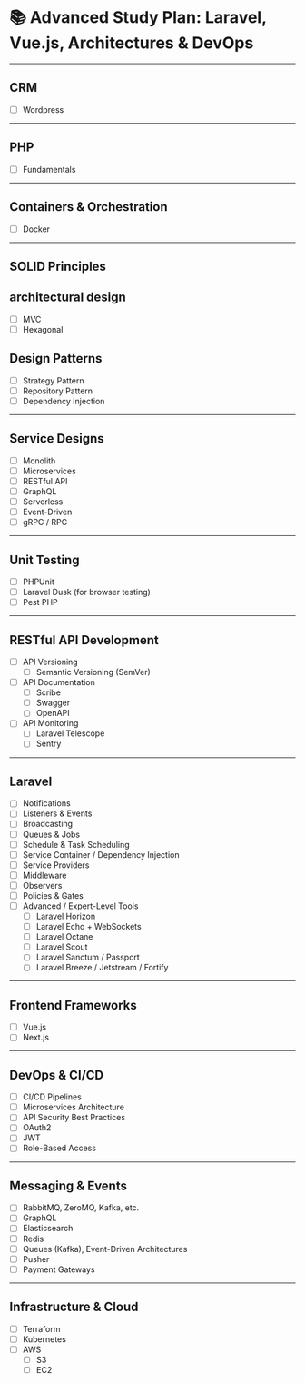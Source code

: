 # 📚 Advanced Study Plan: Laravel, Vue.js, Architectures & DevOps

---

## CRM
- [ ] Wordpress

---

## PHP
- [ ] Fundamentals

---

## Containers & Orchestration
- [ ] Docker

---
## SOLID Principles

## architectural design
- [ ] MVC
- [ ] Hexagonal
      
## Design Patterns
- [ ] Strategy Pattern
- [ ] Repository Pattern
- [ ] Dependency Injection

---

## Service Designs
- [ ] Monolith
- [ ] Microservices
- [ ] RESTful API
- [ ] GraphQL
- [ ] Serverless
- [ ] Event-Driven
- [ ] gRPC / RPC

---

## Unit Testing
- [ ] PHPUnit
- [ ] Laravel Dusk (for browser testing)
- [ ] Pest PHP

---

## RESTful API Development
- [ ] API Versioning
  - [ ] Semantic Versioning (SemVer)
- [ ] API Documentation
  - [ ] Scribe
  - [ ] Swagger
  - [ ] OpenAPI
- [ ] API Monitoring
  - [ ] Laravel Telescope
  - [ ] Sentry

---

## Laravel
- [ ] Notifications
- [ ] Listeners & Events
- [ ] Broadcasting
- [ ] Queues & Jobs
- [ ] Schedule & Task Scheduling
- [ ] Service Container / Dependency Injection
- [ ] Service Providers
- [ ] Middleware
- [ ] Observers
- [ ] Policies & Gates
- [ ] Advanced / Expert-Level Tools
  - [ ] Laravel Horizon
  - [ ] Laravel Echo + WebSockets
  - [ ] Laravel Octane
  - [ ] Laravel Scout
  - [ ] Laravel Sanctum / Passport
  - [ ] Laravel Breeze / Jetstream / Fortify

---

## Frontend Frameworks
- [ ] Vue.js
- [ ] Next.js

---

## DevOps & CI/CD
- [ ] CI/CD Pipelines
- [ ] Microservices Architecture
- [ ] API Security Best Practices
- [ ] OAuth2
- [ ] JWT
- [ ] Role-Based Access

---

## Messaging & Events
- [ ] RabbitMQ, ZeroMQ, Kafka, etc.
- [ ] GraphQL
- [ ] Elasticsearch
- [ ] Redis
- [ ] Queues (Kafka), Event-Driven Architectures
- [ ] Pusher
- [ ] Payment Gateways

---

## Infrastructure & Cloud
- [ ] Terraform
- [ ] Kubernetes
- [ ] AWS
  - [ ] S3
  - [ ] EC2
